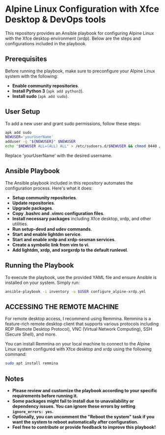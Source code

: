 # **Alpine Linux Configuration with Xfce Desktop & DevOps tools**

This repository provides an Ansible playbook for configuring Alpine Linux with the Xfce desktop environment (xrdp). Below are the steps and configurations included in the playbook.

## **Prerequisites**
Before running the playbook, make sure to preconfigure your Alpine Linux system with the following:

- **Enable community repositories**.
- **Install Python 3** (`apk add python3`).
- **Install sudo** (`apk add sudo`).

## **User Setup**
To add a new user and grant sudo permissions, follow these steps:

```bash
apk add sudo
NEWUSER='yourUserName'
adduser -g "${NEWUSER}" $NEWUSER
echo "$NEWUSER ALL=(ALL) ALL" > /etc/sudoers.d/$NEWUSER && chmod 0440 /etc/sudoers.d/$NEWUSER
```
Replace 'yourUserName' with the desired username.

## **Ansible Playbook**

The Ansible playbook included in this repository automates the configuration process. Here's what it does:

- **Setup community repositories**.
- **Update repositories**.
- **Upgrade packages**.
- **Copy .bashrc and .vimrc configuration files**.
- **Install necessary packages** including Xfce desktop, xrdp, and other utilities.
- **Run setup-devd and udev commands**.
- **Start and enable lightdm service**.
- **Start and enable xrdp and xrdp-sesman services**.
- **Create a symbolic link from vim to vi**.
- **Add lightdm, xrdp, and xorgxrdp to the default runlevel**.

## **Running the Playbook**

To execute the playbook, use the provided YAML file and ensure Ansible is installed on your system. Simply run:

```bash
ansible-playbook -i inventory -u $USER configure_alpine-xrdp.yml
```

## **ACCESSING THE REMOTE MACHINE**
For remote desktop access, I recommend using Remmina. Remmina is a feature-rich remote desktop client that supports various protocols including RDP (Remote Desktop Protocol), VNC (Virtual Network Computing), SSH (Secure Shell), and more.

You can install Remmina on your local machine to connect to the Alpine Linux system configured with Xfce desktop and xrdp using the following command:

```bash
sudo apt install remmina
```

## **Notes**

- **Please review and customize the playbook according to your specific requirements before running it.**
- **Some packages might fail to install due to unavailability or dependency issues. You can ignore these errors by setting `ignore_errors: yes`.**
- **Optionally, you can uncomment the "Reboot the system" task if you want the system to reboot automatically after configuration.**
- **Feel free to contribute or provide feedback to improve this playbook!**

